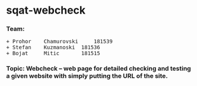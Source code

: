 # sqat-webcheck

### Team:
<pre>
+ Prohor 	Chamurovski 	181539
+ Stefan 	Kuzmanoski	181536
+ Bojat 	Mitic 		181515
</pre>

### Topic: Webcheck – web page for detailed checking and testing a given website with simply putting the URL of the site.


